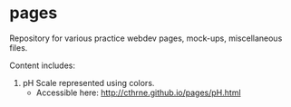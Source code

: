 # pages

Repository for various practice webdev pages, mock-ups, miscellaneous files.

Content includes:

1. pH Scale represented using colors.
      - Accessible here: http://cthrne.github.io/pages/pH.html
